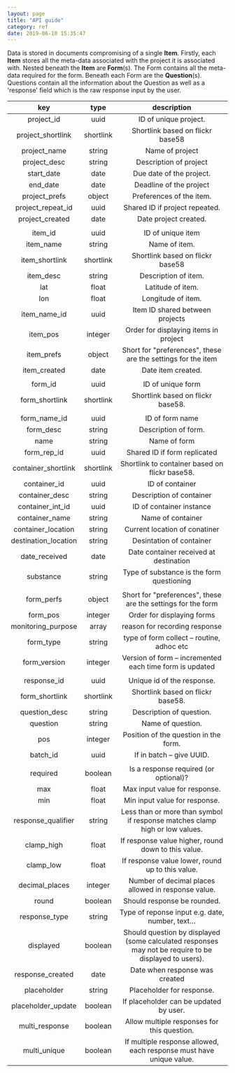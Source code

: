 ```yaml
---
layout: page
title: "API guide"
category: ref
date: 2019-06-10 15:35:47
---
```


Data is stored in documents compromising of a single **Item**. Firstly, each **Item** stores all the meta-data associated with the project it is associated with. Nested beneath the **Item** are **Form**(s). The Form contains all the meta-data required for the form. Beneath each Form are the **Question**(s). Questions contain all the information about the Question as well as a 'response' field which is the raw response input by the user.

**key**|**type**|**description**
:-----:|:-----:|:-----:
project\_id|uuid|ID of unique project.
project\_shortlink|shortlink|Shortlink based on flickr base58
project\_name|string|Name of project
project\_desc|string|Description of project
start\_date|date|Due date of the project.
end\_date|date|Deadline of the project
project\_prefs|object|Preferences of the item.
project\_repeat\_id|uuid|Shared ID if project repeated.
project\_created|date|Date project created.
 | |
item\_id|uuid|ID of unique item
item\_name|string|Name of item.
item\_shortlink|shortlink|Shortlink based on flickr base58
item\_desc|string|Description of item.
lat|float|Latitude of item.
lon|float|Longitude of item.
item\_name\_id|uuid|Item ID shared between projects
item\_pos|integer|Order for displaying items in project
item\_prefs|object|Short for "preferences", these are the settings for the item
item\_created|date|Date item created.
 | |
form\_id|uuid|ID of unique form
form\_shortlink|shortlink|Shortlink based on flickr base58.
 | |
form\_name\_id|uuid|ID of form name
form\_desc|string|Description of form.
name|string|Name of form
form\_rep\_id|uuid|Shared ID if form replicated
container\_shortlink|shortlink|Shortlink to container based on flickr base58.
container\_id|uuid|ID of container
container\_desc|string|Description of container
container\_int\_id|uuid|ID of container instance
container\_name|string|Name of container
container\_location|string|Current location of conatiner
destination\_location|string|Desintation of container
date\_received|date|Date container received at destination
substance|string|Type of substance is the form questioning
 | |
form\_perfs|object|Short for "preferences", these are the settings for the form
form\_pos|integer|Order for displaying forms
monitoring\_purpose|array|reason for recording response
form\_type|string|type of form collect – routine, adhoc etc
form\_version|integer|Version of form – incremented each time form is updated
 | |
response\_id|uuid|Unique id of the response.
form\_shortlink|shortlink|Shortlink based on flickr base58.
question\_desc|string|Description of question.
question|string|Name of question.
pos|integer|Position of the question in the form.
batch\_id|uuid|If in batch – give UUID.
 | |
required|boolean|Is a response required (or optional)?
max|float|Max input value for response.
min|float|Min input value for response.
response\_qualifier|string|Less than or more than symbol if response matches clamp high or low values.
clamp\_high|float|If response value higher, round down to this value.
clamp\_low|float|If response value lower, round up to this value.
decimal\_places|integer|Number of decimal places allowed in response value.
round|boolean|Should response be rounded.
response\_type|string|Type of reponse input e.g. date, number, text…
displayed|boolean|Should question by displayed (some calculated responses may not be require to be displayed to users).
response\_created|date|Date when response was created
placeholder|string|Placeholder for response.
placeholder\_update|boolean|If placeholder can be updated by user.
multi\_response|boolean|Allow multiple responses for this question.
multi\_unique|boolean|If multiple response allowed, each response must have unique value.
